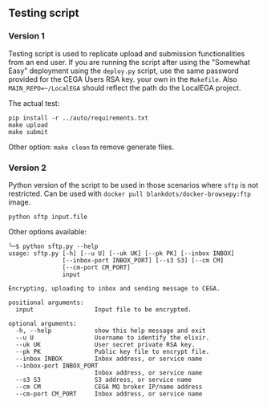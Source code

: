 ## Testing script

### Version 1

Testing script is used to replicate upload and submission functionalities from an end user.
If you are running the script after using the "Somewhat Easy" deployment using the `deploy.py` script,
use the same password provided for the CEGA Users RSA key.
your own in the `Makefile`. Also `MAIN_REPO=~/LocalEGA` should reflect the path do the LocalEGA project.

The actual test:
```
pip install -r ../auto/requirements.txt
make upload
make submit
```

Other option: `make clean` to remove generate files.

### Version 2

Python version of the script to be used in those scenarios where `sftp` is not restricted.
Can be used with `docker pull blankdots/docker-browsepy:ftp` image.

```
python sftp input.file
```

Other options available:
```console
╰─$ python sftp.py --help
usage: sftp.py [-h] [--u U] [--uk UK] [--pk PK] [--inbox INBOX]
               [--inbox-port INBOX_PORT] [--s3 S3] [--cm CM]
               [--cm-port CM_PORT]
               input

Encrypting, uploading to inbox and sending message to CEGA.

positional arguments:
  input                 Input file to be encrypted.

optional arguments:
  -h, --help            show this help message and exit
  --u U                 Username to identify the elixir.
  --uk UK               User secret private RSA key.
  --pk PK               Public key file to encrypt file.
  --inbox INBOX         Inbox address, or service name
  --inbox-port INBOX_PORT
                        Inbox address, or service name
  --s3 S3               S3 address, or service name
  --cm CM               CEGA MQ broker IP/name address
  --cm-port CM_PORT     Inbox address, or service name
```
